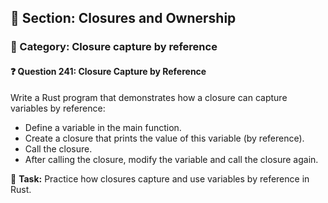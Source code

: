 ## 📘 Section: Closures and Ownership  
### 🔹 Category: Closure capture by reference  
#### ❓ Question 241: Closure Capture by Reference

Write a Rust program that demonstrates how a closure can capture variables by reference:

- Define a variable in the main function.
- Create a closure that prints the value of this variable (by reference).
- Call the closure.
- After calling the closure, modify the variable and call the closure again.

🔧 **Task:** Practice how closures capture and use variables by reference in Rust.
